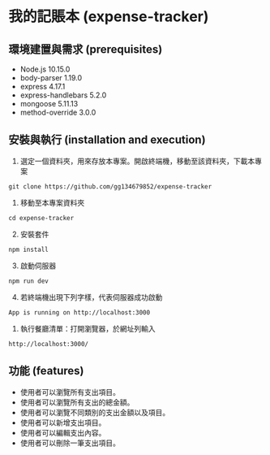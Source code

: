 # 我的記賬本 (expense-tracker)

## 環境建置與需求 (prerequisites)
- Node.js 10.15.0
- body-parser 1.19.0
- express 4.17.1
- express-handlebars 5.2.0
- mongoose 5.11.13
- method-override 3.0.0
## 安裝與執行 (installation and execution)
1. 選定一個資料夾，用來存放本專案。開啟終端機，移動至該資料夾，下載本專案
```
git clone https://github.com/gg134679852/expense-tracker
```
1. 移動至本專案資料夾
```
cd expense-tracker
```
2. 安裝套件
```
npm install
```
3. 啟動伺服器
```
npm run dev 
```
4. 若終端機出現下列字樣，代表伺服器成功啟動
```
App is running on http://localhost:3000

```
1. 執行餐廳清單：打開瀏覽器，於網址列輸入
```
http://localhost:3000/
```

## 功能 (features)
- 使用者可以瀏覽所有支出項目。
- 使用者可以瀏覽所有支出的總金額。
- 使用者可以瀏覽不同類別的支出金額以及項目。
- 使用者可以新增支出項目。
- 使用者可以編輯支出內容。
- 使用者可以刪除一筆支出項目。
